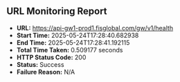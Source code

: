 ## URL Monitoring Report

- **URL:** https://api-gw1-prod1.fisglobal.com/gw/v1/health
- **Start Time:** 2025-05-24T17:28:40.682938
- **End Time:** 2025-05-24T17:28:41.192115
- **Total Time Taken:** 0.509177 seconds
- **HTTP Status Code:** 200
- **Status:** Success
- **Failure Reason:** N/A
